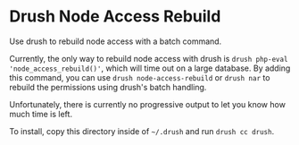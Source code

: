 # Drush Node Access Rebuild

Use drush to rebuild node access with a batch command.

Currently, the only way to rebuild node access with drush is `drush php-eval 'node_access_rebuild()'`, 
which will time out on a large database. By adding this command, you can use `drush node-access-rebuild` 
or `drush nar` to rebuild the permissions using drush's batch handling.

Unfortunately, there is currently no progressive output to let you know how much time is left.

To install, copy this directory inside of `~/.drush` and run `drush cc drush`. 
